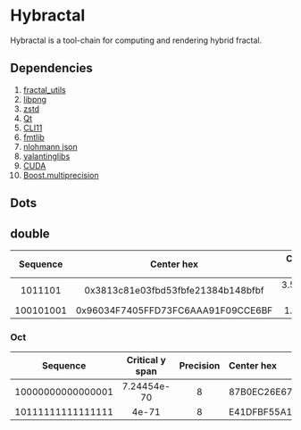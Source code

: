 # Hybractal

Hybractal is a tool-chain for computing and rendering hybrid fractal.

## Dependencies

1. [fractal_utils](https://github.com/ToKiNoBug/FractalUtils)
2. [libpng](http://www.libpng.org/pub/png/libpng.html)
3. [zstd](https://facebook.github.io/zstd/)
4. [Qt](https://www.qt.io/)
5. [CLI11](https://github.com/CLIUtils/CLI11)
6. [fmtlib](https://github.com/fmtlib/fmt)
7. [nlohmann json](https://github.com/nlohmann/json)
8. [yalantinglibs](https://github.com/alibaba/yalantinglibs)
9. [CUDA](https://developer.nvidia.com/zh-cn/cuda-zone)
10. [Boost.multiprecision](https://github.com/boostorg/multiprecision)

## Dots

## double

| Sequence  |             Center hex             | Critical y span | Precision |
| :-------: | :--------------------------------: | :-------------: | :-------: |
|  1011101  | 0x3813c81e03fbd53fbfe21384b148bfbf |   3.55271e-15   |     2     |
| 100101001 | 0x96034F7405FFD73FC6AAA91F09CCE6BF |    1.394-12     |     2     |


### Oct

|     Sequence      | Critical y span | Precision | Center hex                                                                                                                       |
| :---------------: | :-------------: | :-------: | :------------------------------------------------------------------------------------------------------------------------------- |
| 10000000000000001 |   7.24454e-70   |     8     | 87B0EC26E6744C257A186B2004DF61181FB382BD8715EA936ACBC8386CD9FF3F57E7FBD43703C74829F84EDF7801CB1342A2976FF21CA3271A16336200E7FFBF |
| 10111111111111111 |      4e-71      |     8     | E41DFBF55A139952D75A2E73AC9C393967012F322F21AA1D2C2824C5CAFFFFBF7FA144C934C73A14AD77F6DFF7428EC6A185CC5BF2AE2756601E17813090FEBF |